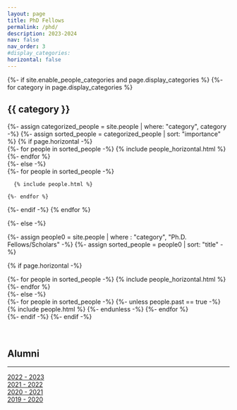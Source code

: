 ```yaml
---
layout: page
title: PhD Fellows
permalink: /phd/
description: 2023-2024
nav: false
nav_order: 3
#display_categories: 
horizontal: false
---
```


<!-- pages/peoples.md -->
<div class="people-non-faculty">
{%- if site.enable_people_categories and page.display_categories %}
  <!-- Display categorized people -->
  {%- for category in page.display_categories %}
  <h2 class="category">{{ category }}</h2>
  {%- assign categorized_people = site.people | where: "category", category -%}
  {%- assign sorted_people = categorized_people | sort: "importance" %}
  <!-- Generate cards for each people -->
  {% if page.horizontal -%}
  <div class="container">
    <div class="row row-cols-1">
    {%- for people in sorted_people -%}
      {% include people_horizontal.html %}  
    {%- endfor %}
    </div>
  </div>
  {%- else -%}
  <div class="grid">
    {%- for people in sorted_people -%}

      {% include people.html %}

    {%- endfor %}
  </div>
  {%- endif -%}
  {% endfor %}

{%- else -%}
<!-- Display people without categories -->
{%- assign people0 = site.people | where : "category", "Ph.D. Fellows/Scholars" -%}
  {%- assign sorted_people = people0 | sort: "title" -%}
  <!-- Generate cards for each people -->
  {% if page.horizontal -%}
  <div class="container">
    <div class="row row-cols-2">
    {%- for people in sorted_people -%}
      {% include people_horizontal.html %}
    {%- endfor %}
    </div>
  </div>
  {%- else -%}
  <div class="grid">
    {%- for people in sorted_people -%}
      {%- unless people.past == true -%}
      {% include people.html %}
     {%- endunless -%}
    {%- endfor %}
  </div>
  {%- endif -%}
{%- endif -%}
</div>


<br>
<br> 

<h2 class="category">Alumni</h2>

   <hr>
   <div class="row">
   <div class="col-md-4">
      <a href="/phd2022/" class="btn btn-primary btn-lg active" role="button" aria-pressed="true">2022 - 2023</a>
    </div>
    <div class="col-md-4">
      <a href="/phd2021/" class="btn btn-primary btn-lg active" role="button" aria-pressed="true">2021 - 2022</a>
    </div>
    <div class="col-md-4">
      <a href="/phd2020/" class="btn btn-primary btn-lg active" role="button" aria-pressed="true">2020 - 2021</a>
    </div>
    <div class="col-md-4">
      <a href="/phd2019/" class="btn btn-primary btn-lg active" role="button" aria-pressed="true">2019 - 2020</a>
    </div>
   </div>